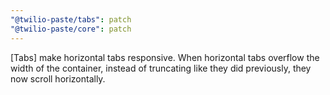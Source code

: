 ```yaml
---
"@twilio-paste/tabs": patch
"@twilio-paste/core": patch
---
```


[Tabs] make horizontal tabs responsive. When horizontal tabs overflow the width of the container, instead of truncating like they did previously, they now scroll horizontally.

